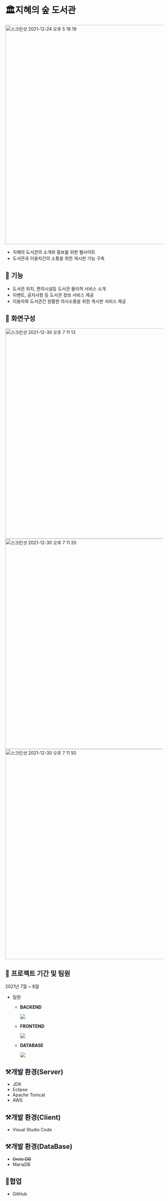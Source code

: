 # 🏛지혜의 숲 도서관
<img width="700" alt="스크린샷 2021-12-24 오후 5 18 19" src="https://user-images.githubusercontent.com/81343131/147906717-d178e20f-fee4-4002-bce1-43e1a848c909.png">

- 지혜의 도서관의 소개와 홍보를 위한 웹사이트
- 도서관과 이용자간의 소통을 위한 게시판 기능 구축

## 💫 기능

- 도서관 위치, 편의시설등 도서관 물리적 서비스 소개
- 이벤트, 공지사항 등 도서관 정보 서비스 제공
- 이용자와 도서관간 원활한 의사소통을 위한 게시판 서비스 제공

## 📱 화면구성
<img width="671" alt="스크린샷 2021-12-30 오후 7 11 13" src="https://user-images.githubusercontent.com/81343131/147911525-20770f33-2cc4-4d4b-a823-ff0a377c2bcf.png">
<img width="671" alt="스크린샷 2021-12-30 오후 7 11 20" src="https://user-images.githubusercontent.com/81343131/147911528-4d2bffc4-a176-467a-8e2c-aceb12b637d4.png">
<img width="671" alt="스크린샷 2021-12-30 오후 7 11 50" src="https://user-images.githubusercontent.com/81343131/147911532-5f671e18-db7e-434c-bb02-3d6f51784c2a.png">

## 📌 프로젝트 기간 및 팀원
2021년 7월 ~ 8월

- 팀원
  - **BACKEND**
    
    ![](https://img.shields.io/badge/JAVA-%EC%B5%9C%ED%95%99%EC%A4%80-brightgreen?style=for-the-badge)
        
  - **FRONTEND** 

     ![](https://img.shields.io/badge/JAVASCRIPT-%EB%B0%95%EC%8A%B9%ED%9B%88-blue?style=for-the-badge)
     
  - **DATABASE** 

     ![](https://img.shields.io/badge/SQL-%EC%9E%84%EC%A4%80%ED%98%81-orange?style=for-the-badge)


## ⚒개발 환경(Server)
- JDK
- Eclipse
- Apache Tomcat
- AWS

## ⚒개발 환경(Client)
- Visual Studio Code

## ⚒개발 환경(DataBase)
- ~~Orcle DB~~
- MariaDB

## 📔협업
- GitHub

